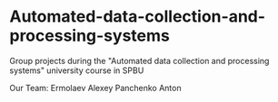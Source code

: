 # Automated-data-collection-and-processing-systems
Group projects during the "Automated data collection and processing systems" university course in SPBU

Our Team:
Ermolaev Alexey
Panchenko Anton
